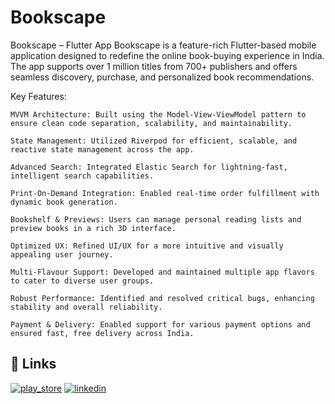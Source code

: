 
# Bookscape

Bookscape – Flutter App
Bookscape is a feature-rich Flutter-based mobile application designed to redefine the online book-buying experience in India. The app supports over 1 million titles from 700+ publishers and offers seamless discovery, purchase, and personalized book recommendations.

Key Features:

    MVVM Architecture: Built using the Model-View-ViewModel pattern to ensure clean code separation, scalability, and maintainability.

    State Management: Utilized Riverpod for efficient, scalable, and reactive state management across the app.

    Advanced Search: Integrated Elastic Search for lightning-fast, intelligent search capabilities.

    Print-On-Demand Integration: Enabled real-time order fulfillment with dynamic book generation.

    Bookshelf & Previews: Users can manage personal reading lists and preview books in a rich 3D interface.

    Optimized UX: Refined UI/UX for a more intuitive and visually appealing user journey.

    Multi-Flavour Support: Developed and maintained multiple app flavors to cater to diverse user groups.

    Robust Performance: Identified and resolved critical bugs, enhancing stability and overall reliability.

    Payment & Delivery: Enabled support for various payment options and ensured fast, free delivery across India.

## 🔗 Links
[![play_store](https://bookscape.com/_next/image?url=%2F_next%2Fstatic%2Fmedia%2Fgoogleplaystore.c9753875.png&w=384&q=75)](https://play.google.com/store/apps/details?id=com.bookscape)
[![linkedin](https://bookscape.com/_next/image?url=%2F_next%2Fstatic%2Fmedia%2FDownload_on_the_App_Store_Badge.6891a18d.png&w=384&q=75)](https://apps.apple.com/in/app/bookscape-top-online-bookshop/id6450527680)


